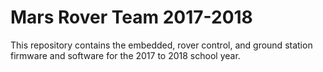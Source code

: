 # Mars Rover Team 2017-2018
This repository contains the embedded, rover control, and ground station firmware and software for the 2017 to 2018 school year.
